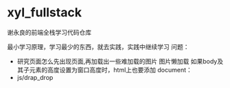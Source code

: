 # xyl_fullstack
谢永良的前端全栈学习代码仓库

最小学习原理，学习最少的东西，就去实践，实践中继续学习
问题：
- 研究页面怎么先出现页面,再加载出一些难加载的图片
图片懒加载
如果body及其子元素的高度设置为窗口高度时，html上也要添加
document：
- js/drap_drop
